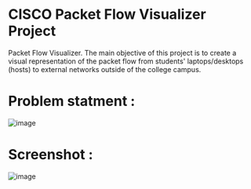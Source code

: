 # CISCO Packet Flow Visualizer Project
Packet Flow Visualizer.  The main objective of this project is to create a visual representation of the packet flow from students' laptops/desktops (hosts) to external networks outside of the college campus. 

# Problem statment : 

![image](https://github.com/PrabhatSingh0607/CISCO-VIRTUAL-INTERNSHIPS-PROGRAM-2023/assets/118503589/9e311d51-5ab5-4c4c-a07e-0eb953cb44f8)


# Screenshot : 

![image](https://github.com/PrabhatSingh0607/CISCO-VIRTUAL-INTERNSHIPS-PROGRAM-2023/assets/118503589/40706882-207d-45ef-8f8b-63d091a67bb4)
